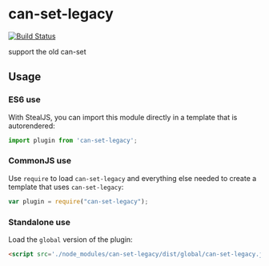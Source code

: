 # can-set-legacy

[![Build Status](https://travis-ci.org/canjs/can-set-legacy.svg?branch=master)](https://travis-ci.org/canjs/can-set-legacy)

support the old can-set

## Usage

### ES6 use

With StealJS, you can import this module directly in a template that is autorendered:

```js
import plugin from 'can-set-legacy';
```

### CommonJS use

Use `require` to load `can-set-legacy` and everything else
needed to create a template that uses `can-set-legacy`:

```js
var plugin = require("can-set-legacy");
```

### Standalone use

Load the `global` version of the plugin:

```html
<script src='./node_modules/can-set-legacy/dist/global/can-set-legacy.js'></script>
```
